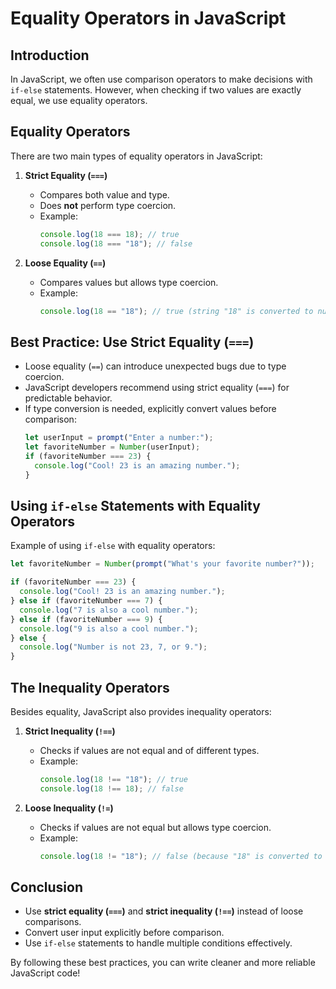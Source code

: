 # Equality Operators in JavaScript

## Introduction

In JavaScript, we often use comparison operators to make decisions with `if-else` statements. However, when checking if two values are exactly equal, we use equality operators.

## Equality Operators

There are two main types of equality operators in JavaScript:

1. **Strict Equality (`===`)**

   - Compares both value and type.
   - Does **not** perform type coercion.
   - Example:
     ```js
     console.log(18 === 18); // true
     console.log(18 === "18"); // false
     ```

2. **Loose Equality (`==`)**
   - Compares values but allows type coercion.
   - Example:
     ```js
     console.log(18 == "18"); // true (string "18" is converted to number 18)
     ```

## Best Practice: Use Strict Equality (`===`)

- Loose equality (`==`) can introduce unexpected bugs due to type coercion.
- JavaScript developers recommend using strict equality (`===`) for predictable behavior.
- If type conversion is needed, explicitly convert values before comparison:
  ```js
  let userInput = prompt("Enter a number:");
  let favoriteNumber = Number(userInput);
  if (favoriteNumber === 23) {
    console.log("Cool! 23 is an amazing number.");
  }
  ```

## Using `if-else` Statements with Equality Operators

Example of using `if-else` with equality operators:

```js
let favoriteNumber = Number(prompt("What's your favorite number?"));

if (favoriteNumber === 23) {
  console.log("Cool! 23 is an amazing number.");
} else if (favoriteNumber === 7) {
  console.log("7 is also a cool number.");
} else if (favoriteNumber === 9) {
  console.log("9 is also a cool number.");
} else {
  console.log("Number is not 23, 7, or 9.");
}
```

## The Inequality Operators

Besides equality, JavaScript also provides inequality operators:

1. **Strict Inequality (`!==`)**

   - Checks if values are not equal and of different types.
   - Example:
     ```js
     console.log(18 !== "18"); // true
     console.log(18 !== 18); // false
     ```

2. **Loose Inequality (`!=`)**
   - Checks if values are not equal but allows type coercion.
   - Example:
     ```js
     console.log(18 != "18"); // false (because "18" is converted to 18)
     ```

## Conclusion

- Use **strict equality (`===`)** and **strict inequality (`!==`)** instead of loose comparisons.
- Convert user input explicitly before comparison.
- Use `if-else` statements to handle multiple conditions effectively.

By following these best practices, you can write cleaner and more reliable JavaScript code!
